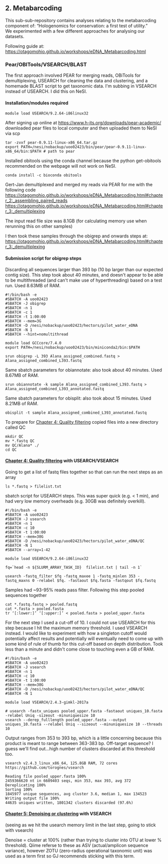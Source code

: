## 2. Metabarcoding
This sub-sub-repository contains analyses relating to the metabarcoding component of:
“Hologenomics for conservation: a first test of utility.”  
We experimented with a few different approaches for analysing our datasets.

Following guide at: https://otagomohio.github.io/workshops/eDNA_Metabarcoding.html

### Pear/OBITools/VSEARCH/BLAST
The first approach involved PEAR for merging reads, OBiTools for demultiplexing, USEARCH for cleaning the data and clustering, and a homemade BLAST script to get taxonomic data. I'm subbing in VSEARCH instead of USEARCH. I did this on NeSI.

#### Installation/modules required
```
module load USEARCH/9.2.64-i86linux32
```
After signing up online at https://www.h-its.org/downloads/pear-academic/ downloaded pear files to local computer and then uploaded them to NeSI via scp
```
tar -zvxf pear-0.9.11-linux-x86_64.tar.gz
export PATH=/nesi/nobackup/uoo02423/bin/pear/pear-0.9.11-linux-x86_64/bin:$PATH # path to pear
```
Installed obitools using the conda channel because the python get-obitools recommended on the webpage will not work on NeSI.
```
conda install -c bioconda obitools
```

Gert-Jan demultiplexed and merged my reads via PEAR for me with the following code https://otagomohio.github.io/workshops/eDNA_Metabarcoding.html#chapter_2:_assembling_paired_reads  
https://otagomohio.github.io/workshops/eDNA_Metabarcoding.html#chapter_3:_demultiplexing  

The input read file size was 8.1GB (for calculating memory use when rerunning this on other samples)  

I then took these samples through the obigrep and onwards steps at:  
https://otagomohio.github.io/workshops/eDNA_Metabarcoding.html#chapter_3:_demultiplexing  

#### Submission script for obigrep steps
Discarding all sequences larger than 393 bp (10 bp larger than our expected contig size). This step took about 40 minutes, and doesn't appear to be able to be multithreaded (and can't make use of hyperthreading) based on a test run. Used 8.63MB of RAM.
```
#!/bin/bash -e 
#SBATCH -A uoo02423
#SBATCH -J obigrep
#SBATCH -n 1
#SBATCH -c 1 
#SBATCH -t 1:00:00
#SBATCH --mem=3G
#SBATCH -D /nesi/nobackup/uoo02423/hectors/pilot_water_eDNA 
#SBATCH -N 1
#SBATCH --hint=nomultithread

module load GCCcore/7.4.0
export PATH=/nesi/nobackup/uoo02423/bin/miniconda2/bin:$PATH

srun obigrep -L 393 Alana_assigned_combined.fastq > Alana_assigned_combined_L393.fastq
```

Same sbatch parameters for obiannotate: also took about 40 minutes. Used 8.67MB of RAM.
```
srun obiannotate -k sample Alana_assigned_combined_L393.fastq > Alana_assigned_combined_L393_annotated.fastq
```

Same sbatch parameters for obisplit: also took about 15 minutes. Used 8.21MB of RAM.
```
obisplit -t sample Alana_assigned_combined_L393_annotated.fastq
```

To prepare for [Chapter 4: Quality filtering](https://otagomohio.github.io/workshops/eDNA_Metabarcoding.html#chapter_4:_quality_filtering) copied files into a new directory called QC
```
mkdir QC
mv *.fastq QC
mv QC/Alana* ./
cd QC
```

#### [Chapter 4: Quality filtering](https://otagomohio.github.io/workshops/eDNA_Metabarcoding.html#chapter_4:_quality_filtering) with USEARCH/VSEARCH

Going to get a list of fastq files together so that can run the next steps as an array
```
ls *.fastq > filelist.txt
```

sbatch script for USEARCH steps. This was super quick (e.g. < 1 min), and had very low memory overheads (e.g. 30GB was definitely overkill).
```
#!/bin/bash -e 
#SBATCH -A uoo02423
#SBATCH -J usearch
#SBATCH -n 1
#SBATCH -c 10 
#SBATCH -t 1:00:00
#SBATCH --mem=30G
#SBATCH -D /nesi/nobackup/uoo02423/hectors/pilot_water_eDNA/QC 
#SBATCH -N 1
#SBATCH --array=1-42

module load USEARCH/9.2.64-i86linux32

fq=`head -n ${SLURM_ARRAY_TASK_ID}  filelist.txt | tail -n 1`

usearch -fastq_filter $fq -fastq_maxee 1 -fastq_minlen 353 -fastq_maxns 0 -relabel $fq. -fastaout $fq.fasta -fastqout $fq.fastq
```
Samples had ~93-95% reads pass filter. Following this step pooled sequences together

```
cat *.fastq.fastq > pooled.fastq
cat *.fasta > pooled.fasta
tr ‘[:lower:]’ ‘[:upper:]’ < pooled.fasta > pooled_upper.fasta
```

For the next step I used a cut-off of 10. I could not use USEARCH for this step because I hit the maximum memory threshold. I used VSEARCH instead. I would like to experiment with how a singleton cutoff would potentially affect results and potentially will eventually need to come up with some kind of rule of thumb for this cut-off based on depth distribution. Took less than a minute and didn't come close to touching even a GB of RAM.

```
#!/bin/bash -e 
#SBATCH -A uoo02423
#SBATCH -J vsearch
#SBATCH -n 1
#SBATCH -c 10 
#SBATCH -t 1:00:00
#SBATCH --mem=30G
#SBATCH -D /nesi/nobackup/uoo02423/hectors/pilot_water_eDNA/QC 
#SBATCH -N 1

module load VSEARCH/2.4.3-gimkl-2017a

# usearch -fastx_uniques pooled_upper.fasta -fastaout uniques_10.fasta -relabel Uniq -sizeout -minuniquesize 10
vsearch --derep_fulllength pooled_upper.fasta --output uniques_10.fasta --relabel Uniq --sizeout --minuniquesize 10 --threads 10
```

Output ranges from 353 to 393 bp, which is a little concerning because this product is meant to range between 363-383 bp. Off-target sequence? I guess we'll find out...high number of clusters discarded at this threshold too.
```
vsearch v2.4.3_linux_x86_64, 125.8GB RAM, 72 cores
https://github.com/torognes/vsearch

Reading file pooled_upper.fasta 100%
2459366620 nt in 6609403 seqs, min 353, max 393, avg 372
Dereplicating 100%
Sorting 100%
1845977 unique sequences, avg cluster 3.6, median 1, max 134523
Writing output file 100%
44635 uniques written, 1801342 clusters discarded (97.6%)
```

#### [Chapter 5: Denoising or clustering](https://otagomohio.github.io/workshops/eDNA_Metabarcoding.html#chapter_5:_denoising_or_clustering) with VSEARCH
(seeing as we hit the usearch memory limit in the last step, going to stick with vsearch)  

Denoise = cluster at 100% (rather than trying to cluster into OTU at lower % threshold). Qiime referse to these as ASV (actual/amplicon sequence variance), however ZOTU (zero-radius operational taxonomic unit) was used as a term first so GJ recommends sticking with this term.

```

```


```

```




